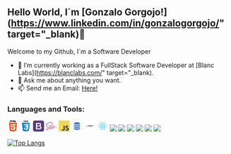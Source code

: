 ## Hello World, I´m [Gonzalo Gorgojo!](https://www.linkedin.com/in/gonzalogorgojo/" target="_blank)👋

Welcome to my Github, I´m a Software Developer 

- 🌱 I’m currently working as a FullStack Software Developer at [Blanc Labs](https://blanclabs.com/" target="_blank).
- 💬 Ask me about anything you want.
- 📫 Send me an Email: [Here!](mailto:gongorgojo@gmail.com)

### **Languages and Tools:**

<code><img height="25" src="https://raw.githubusercontent.com/github/explore/80688e429a7d4ef2fca1e82350fe8e3517d3494d/topics/html/html.png"></code>
<code><img height="25" src="https://raw.githubusercontent.com/github/explore/80688e429a7d4ef2fca1e82350fe8e3517d3494d/topics/css/css.png"></code>
<code><img height="25" src="https://raw.githubusercontent.com/github/explore/80688e429a7d4ef2fca1e82350fe8e3517d3494d/topics/bootstrap/bootstrap.png"></code>
<code><img height="25" src="https://raw.githubusercontent.com/github/explore/80688e429a7d4ef2fca1e82350fe8e3517d3494d/topics/sass/sass.png"></code>
<code><img height="25" src="https://raw.githubusercontent.com/github/explore/80688e429a7d4ef2fca1e82350fe8e3517d3494d/topics/javascript/javascript.png"></code>
<code><img height="25" src="https://raw.githubusercontent.com/github/explore/80688e429a7d4ef2fca1e82350fe8e3517d3494d/topics/sql/sql.png"></code>
<code><img height="25" src="https://raw.githubusercontent.com/github/explore/80688e429a7d4ef2fca1e82350fe8e3517d3494d/topics/jquery/jquery.png"></code>
<code><img height="25" src="https://raw.githubusercontent.com/github/explore/80688e429a7d4ef2fca1e82350fe8e3517d3494d/topics/react/react.png"></code>
<code><img height="25" src="https://nodejs.org/static/images/logo.svg"></code>
<code><img height="25" src="https://live.mrf.io/statics/i/ps/www.muylinux.com/wp-content/uploads/2019/01/mongodb.png?width=1200&enable=upscale"></code>
<code><img height="25" src="https://i2.wp.com/enekodelatorre.com/wp-content/uploads/2016/10/express-fondo-2.png?fit=800%2C516&ssl=1"></code>
<code><img height="25" src="https://ahorasomos.izertis.com/solidgear/wp-content/uploads/2019/12/nest-1.png"></code>
<code><img height="25" src="https://ienrformacion.es/wp-content/uploads/2019/01/jenkins.jpg"></code>
<code><img height="25" src="https://profile.es/wp-content/media/image.png"></code>


[![Top Langs](https://github-readme-stats.vercel.app/api/top-langs/?username=GonzaloGorgojo)](https://github.com/GonzaloGorgojo/github-readme-stats)
